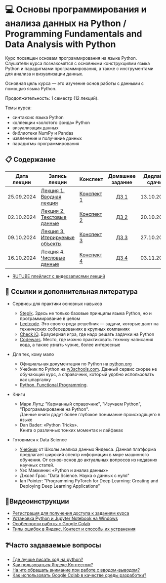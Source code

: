 # 💻 Основы программирования и анализа данных на Python / Programming Fundamentals and Data Analysis with Python

Курс посвящен основам программирования на языке Python. Слушатели курса познакомятся с основными конструкциями языка Python и парадигмами программирования, а также с инструментами для анализа и визуализации данных.

Основная цель курса — это изучение основ работы с данными с помощью языка Python.

Продолжительность: 1 семестр (12 лекций).

Темы курса:
* синтаксис языка Python
* коллекции «золотого фонда» Python
* визуализация данных
* библиотеки NumPy и Pandas
* извлечение и получение данных
* парадигмы программирования

## 📋 Содержание

Дата лекции |Запись лекции | Конспект | Домашнее задание | Дедлайн сдачи
|:----:|----|----|:----:|:----:|
|25.09.2024| [Лекция 1. Вводная лекция](https://rutube.ru/video/da77d6695017c16dfd3117fbe8ef82ca/) | [Конспект 1](https://colab.research.google.com/drive/1WFXV_x0cWvLRRGbbbro-SzCUks3-ga3P) | [ДЗ 1](https://contest.yandex.ru/contest/68187/problems/) | 13.10.2024 |
|02.10.2024| [Лекция 2. Текстовые данные](https://rutube.ru/video/private/f873686946e1e9524488ea70d8125818/?p=bTy9FdZdgcUO1nyopz9SDg&t=401&r=plwd) | [Конспект 2](https://colab.research.google.com/drive/1rbwSLGudi5A_VF5Bst05u6Mlx5TUPdCT) | [ДЗ 2](https://contest.yandex.ru/contest/68726/problems/) | 20.10.2024 |
|09.10.2024| [Лекция 3. Итерируемые объекты](https://vk.com/video813841893_456239017?list=ln-ZZf9cUxZVEHyrFZQJc) | [Конспект 3](https://colab.research.google.com/drive/1Z-pJ1CdlhFFNQfV-V8cr691w_MxCX1_8) | [ДЗ 3](https://contest.yandex.ru/contest/69221/problems/) | 27.10.2024 |
|16.10.2024| [Лекция 4. Числовые данные](https://vk.com/video813841893_456239019?list=ln-fiFn9guEErGeT1fmZ7) | [Конспект 4](https://colab.research.google.com/drive/1IydWpE3RHntFAeZZ-QJV3uBpLH_o_Zce) | [ДЗ 4](https://contest.yandex.ru/contest/69550/problems/) | 03.11.2024 |

* [RUTUBE плейлист с видеозаписями лекций](https://rutube.ru/plst/593731/)

## 📝 Ссылки и дополнительная литература

* Сервисы для практики основных навыков
	- [Stepik](https://stepik.org/course/512/). Здесь не только базовые принципы языка Python, но и программирование в целом
	- [Leetcode](https://leetcode.com/duneholy/). Это своего рода решебник — задачи, которые дают на технических собеседованиях в крупных компаниях
	- [Check iO](checkio.org). Браузерная игра, где надо решать задачки на Python
	- [Codewars](https://www.codewars.com/users/Duneholy). Место, где можно практиковать технику написания кода, а также узнать чужие, более интересные
* Для тех, кому мало 
	- Официальная документация по Python на [python.org](https://docs.python.org/3/)
	- Учебник по Python на [w3schools.com](https://www.w3schools.com/python/). Данный сервис скорее не обучающий курс, а справочник, который удобно использовать как шпаргалку
	- [Python. Functional Programming](https://stepik.org/course/2057/promo). 
	
* Книги
	- Марк Лутц: "Карманный справочник", "Изучаем Python", "Программирование на Python". \
	  Данные книги дадут более глубокое понимание происходящего в языке
	- Dan Bader: «Python Tricks». \
	  Книга о различных тонких моментах и лайфаках
* Готовимся к Data Science
	- [Учебник](https://ml-handbook.ru/) от Школы анализа данных Яндекса. Данная платформа предлагает широкий спектр информации в мире машинного обучения. От основ-основ до актуальных вопросов из недавних научных статей.
	- Уэс Маккинни: «Python и анализ данных»
	- Джоэл Грас: "Data Science. Наука о данных с нуля"
	- Ian Pointer: "Programming PyTorch for Deep Learning: Creating and Deploying Deep Learning Applications"
 
## 🎥Видеоинструкции

* [Регистрация для получения доступа к заданиям курса](https://youtu.be/R1_Xzr3Eyso )
* [Установка Python и Jupyter Notebook на Windows](https://youtu.be/fVu3OjCfVps)
* [Особенности работы с Google Colab ](https://youtu.be/Fbdisx6XUzw)
* [Типы ошибок в Яндекс. Контест и способы их устранения ](https://youtu.be/y3nRM1Wd_3M)

## ❓Часто задаваемые вопросы

* [Где лучше писать код на python?](./instructions/IDE-review.md)
* [Как пользоваться Яндекс.Контестом?](./instructions/yandex_contest.md)
* [На что обращать внимание при работе с вводом-выводом?](./instructions/input-output.md)
* [Как использовать Google Colab в качестве среды разработки?](./instructions/GoogleColab.md)
